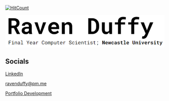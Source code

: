 [![HitCount](http://hits.dwyl.com/RavenDuffy/RavenDuffy.svg)](http://hits.dwyl.com/RavenDuffy/RavenDuffy)
<br />

<a href="https://ravenduffy.io">![weblink](https://github.com/RavenDuffy/RavenDuffy/blob/master/home.PNG)</a>

## Socials
[LinkedIn](https://linkedin.com/in/ravenduffy)

[ravenduffy@pm.me](mailto:ravenduffy@pm.me?subject=Hi%20Raven!)

[Portfolio Development](https://github.com/RavenDuffy/Portfolio)

